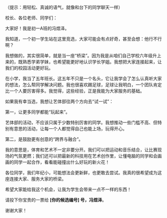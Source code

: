
（提示：用轻松、真诚的语气，就像和台下的同学聊天一样）

校长、各位老师、同学们：

大家好！我是初一A班的冯煜泽。

我知道，一个初一学生站在这里竞选，大家可能会有点好奇，甚至会想：他行不行啊？

我想做的，其实很简单，就是当一座“桥梁”。因为我是从咱们自己学校六年级升上来的，既熟悉学弟学妹，也希望能更好地认识学长学姐。我想把大家连接起来，让我们的校园活动更好玩。

在小学，我当了五年班长。这五年不只是一个名头，它让我学会了怎么认真听大家的想法，怎么帮同学解决问题。我也很喜欢踢足球，足球让我明白，一个团队肯定比一个人要厉害得多。我觉得，这些经验，正是我能为大家服务的基础。

如果我有幸当选，我想让艺体部往两个方向去“试一试”：

第一，让更多同学都能“玩起来”。

艺体部的活动，不应该只属于少数特别厉害的同学。我想推动一些门槛不高、但特别有意思的活动，让每一个人都觉得自己也能上场，玩得开心。

第二，是鼓励更有创意的“跨界与融合”。

我的意思是，体育和艺术不一定非要分开。我们可以把运动和音乐结合，让比赛现场的气氛更燃；我们还可以把最新的科技用在艺术创作里，让懂电脑的同学和会画画的同学一起合作，看看能碰撞出什么好玩的新火花！

各位同学，我们年纪小，可能想法会更新鲜，也更敢去尝试。我真的很希望成为这座连接大家、服务大家的桥梁。

希望大家能给我这个机会，让我为学生会带来一点不一样的东西！

请投下你宝贵的一票给 **[你的候选编号] 号，冯煜泽**。

谢谢大家！